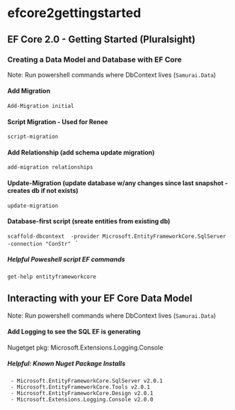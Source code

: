 # efcore2gettingstarted

## EF Core 2.0 - Getting Started (Pluralsight)

### Creating a Data Model and Database with EF Core

Note: Run powershell commands where DbContext lives (`Samurai.Data`)

#### Add Migration  
`Add-Migration initial`

#### Script Migration - Used for Renee
`script-migration`

#### Add Relationship (add schema update migration)
`add-migration relationships`

#### Update-Migration (update database w/any changes since last snapshot - creates db if not exists)
`update-migration`

#### Database-first script (sreate entities from existing db)
`scaffold-dbcontext  -provider Microsoft.EntityFrameworkCore.SqlServer -connection "ConStr" ` `

##### Helpful Poweshell script EF commands

`get-help entityframeworkcore`

## Interacting with your EF Core Data Model

Note: Run powershell commands where DbContext lives (`Samurai.Data`)

#### Add Logging to see the SQL EF is generating
Nugetget pkg: Microsoft.Extensions.Logging.Console

##### Helpful: Known Nuget Package Installs
```
 - Microsoft.EntityFrameworkCore.SqlServer v2.0.1
 - Microsoft.EntityFrameworkCore.Tools v2.0.1 
 - Microsoft.EntityFrameworkCore.Design v2.0.1
 - Microsoft.Extensions.Logging.Console v2.0.0
 ```

